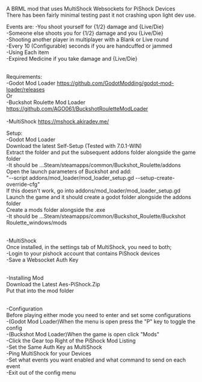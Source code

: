 A BRML mod that uses MultiShock Websockets for PiShock Devices <br/>
There has been fairly minimal testing past it not crashing upon light dev use. <br/>

Events are:
-You shoot yourself for {1/2} damage and {Live/Die} <br/>
-Someone else shoots you for {1/2} damage and you {Live/Die} <br/>
-Shooting another player in multiplayer with a Blank or Live round <br/>
-Every 10 (Configurable) seconds if you are handcuffed or jammed <br/>
-Using Each item <br/>
	-Expired Medicine if you take damage and {Live/Die} <br/>
 <br/>

Requirements:<br/>
	-Godot Mod Loader https://github.com/GodotModding/godot-mod-loader/releases <br/>
	Or <br/>
	-Buckshot Roulette Mod Loader https://github.com/AGO061/BuckshotRouletteModLoader <br/>
	<br/>
	-MultiShock https://mshock.akiradev.me/ <br/>


Setup: <br/>
-Godot Mod Loader <br/>
	Download the latest Self-Setup (Tested with 7.0.1-WIN) <br/>
	Extract the folder and put the subsequent addons folder alongside the game folder <br/>
		-It should be ...Steam/steamapps/common/Buckshot_Roulette/addons <br/>
	Open the launch parameters of Buckshot and add: <br/>
		"--script addons/mod_loader/mod_loader_setup.gd --setup-create-override-cfg" <br/>
			If this doesn't work, go into addons/mod_loader/mod_loader_setup.gd <br/>
	Launch the game and it should create a godot folder alongside the addons folder <br/>
	Create a mods folder alongside the .exe <br/>
		-It should be ...Steam/steamapps/common/Buckshot_Roulette/Buckshot Roulette_windows/mods <br/>
	<br/>
	
-MultiShock <br/>
	Once installed, in the settings tab of MultiShock, you need to both; <br/>
		-Login to your pishock account that contains PiShock devices <br/>
		-Save a Websocket Auth Key <br/>
	<br/>
	
-Installing Mod <br/>
	Download the Latest Aes-PiShock.Zip <br/>
	Put that into the mod folder <br/>
	<br/>

-Configuration <br/>
	Before playing either mode you need to enter and set some configurations <br/>
		-(Godot Mod Loader)When the menu is open press the "P" key to toggle the config <br/>
		-(Buckshot Mod Loader)When the game is open click "Mods" <br/>
			-Click the Gear top Right of the PiShock Mod Listing <br/>
		-Set the Same Auth Key as MultiShock <br/>
		-Ping MultiShock for your Devices <br/>
		-Set what events you want enabled and what command to send on each event <br/>
		-Exit out of the config menu
